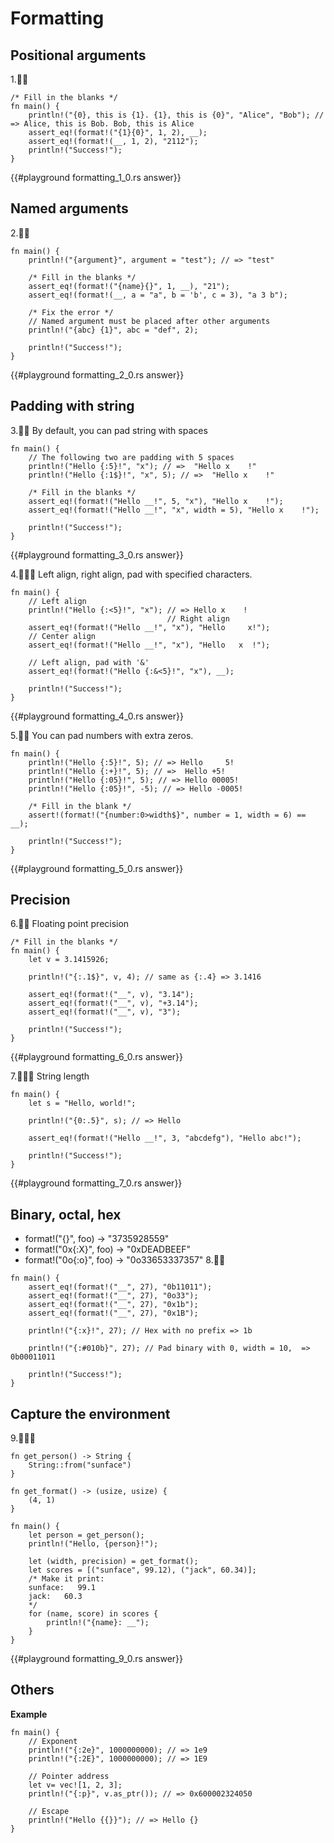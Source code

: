 # Formatting

## Positional arguments

1.🌟🌟

```rust,editable
/* Fill in the blanks */
fn main() {
    println!("{0}, this is {1}. {1}, this is {0}", "Alice", "Bob"); // => Alice, this is Bob. Bob, this is Alice
    assert_eq!(format!("{1}{0}", 1, 2), __);
    assert_eq!(format!(__, 1, 2), "2112");
    println!("Success!");
}
```

{{#playground formatting_1_0.rs answer}}

## Named arguments

2.🌟🌟

```rust,editable
fn main() {
    println!("{argument}", argument = "test"); // => "test"

    /* Fill in the blanks */
    assert_eq!(format!("{name}{}", 1, __), "21");
    assert_eq!(format!(__, a = "a", b = 'b', c = 3), "a 3 b");

    /* Fix the error */
    // Named argument must be placed after other arguments
    println!("{abc} {1}", abc = "def", 2);

    println!("Success!");
}
```

{{#playground formatting_2_0.rs answer}}

## Padding with string

3.🌟🌟 By default, you can pad string with spaces

```rust,editable
fn main() {
    // The following two are padding with 5 spaces
    println!("Hello {:5}!", "x"); // =>  "Hello x    !"
    println!("Hello {:1$}!", "x", 5); // =>  "Hello x    !"

    /* Fill in the blanks */
    assert_eq!(format!("Hello __!", 5, "x"), "Hello x    !");
    assert_eq!(format!("Hello __!", "x", width = 5), "Hello x    !");

    println!("Success!");
}
```

{{#playground formatting_3_0.rs answer}}

4.🌟🌟🌟 Left align, right align, pad with specified characters.

```rust,editable
fn main() {
    // Left align
    println!("Hello {:<5}!", "x"); // => Hello x    !
                                   // Right align
    assert_eq!(format!("Hello __!", "x"), "Hello     x!");
    // Center align
    assert_eq!(format!("Hello __!", "x"), "Hello   x  !");

    // Left align, pad with '&'
    assert_eq!(format!("Hello {:&<5}!", "x"), __);

    println!("Success!");
}
```

{{#playground formatting_4_0.rs answer}}

5.🌟🌟 You can pad numbers with extra zeros.

```rust,editable
fn main() {
    println!("Hello {:5}!", 5); // => Hello     5!
    println!("Hello {:+}!", 5); // =>  Hello +5!
    println!("Hello {:05}!", 5); // => Hello 00005!
    println!("Hello {:05}!", -5); // => Hello -0005!

    /* Fill in the blank */
    assert!(format!("{number:0>width$}", number = 1, width = 6) == __);

    println!("Success!");
}
```

{{#playground formatting_5_0.rs answer}}

## Precision

6.🌟🌟 Floating point precision

```rust,editable
/* Fill in the blanks */
fn main() {
    let v = 3.1415926;

    println!("{:.1$}", v, 4); // same as {:.4} => 3.1416

    assert_eq!(format!("__", v), "3.14");
    assert_eq!(format!("__", v), "+3.14");
    assert_eq!(format!("__", v), "3");

    println!("Success!");
}
```

{{#playground formatting_6_0.rs answer}}

7.🌟🌟🌟 String length

```rust,editable
fn main() {
    let s = "Hello, world!";

    println!("{0:.5}", s); // => Hello

    assert_eq!(format!("Hello __!", 3, "abcdefg"), "Hello abc!");

    println!("Success!");
}
```

{{#playground formatting_7_0.rs answer}}

## Binary, octal, hex

- format!("{}", foo) -> "3735928559"
- format!("0x{:X}", foo) -> "0xDEADBEEF"
- format!("0o{:o}", foo) -> "0o33653337357"
  8.🌟🌟

```rust,editable
fn main() {
    assert_eq!(format!("__", 27), "0b11011");
    assert_eq!(format!("__", 27), "0o33");
    assert_eq!(format!("__", 27), "0x1b");
    assert_eq!(format!("__", 27), "0x1B");

    println!("{:x}!", 27); // Hex with no prefix => 1b

    println!("{:#010b}", 27); // Pad binary with 0, width = 10,  => 0b00011011

    println!("Success!");
}
```

## Capture the environment

9.🌟🌟🌟

```rust,editable
fn get_person() -> String {
    String::from("sunface")
}

fn get_format() -> (usize, usize) {
    (4, 1)
}

fn main() {
    let person = get_person();
    println!("Hello, {person}!");

    let (width, precision) = get_format();
    let scores = [("sunface", 99.12), ("jack", 60.34)];
    /* Make it print:
    sunface:   99.1
    jack:   60.3
    */
    for (name, score) in scores {
        println!("{name}: __");
    }
}
```

{{#playground formatting_9_0.rs answer}}

## Others

**Example**

```rust,editable
fn main() {
    // Exponent
    println!("{:2e}", 1000000000); // => 1e9
    println!("{:2E}", 1000000000); // => 1E9

    // Pointer address
    let v= vec![1, 2, 3];
    println!("{:p}", v.as_ptr()); // => 0x600002324050

    // Escape
    println!("Hello {{}}"); // => Hello {}
}
```
